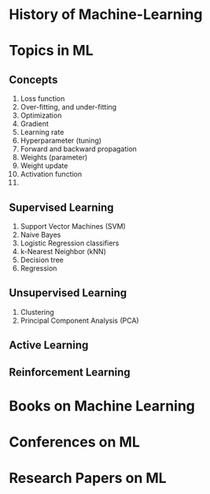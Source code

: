 # History of Machine-Learning



# Topics in ML
## Concepts
1. Loss function
2. Over-fitting, and under-fitting
3. Optimization
5. Gradient
6. Learning rate
7. Hyperparameter (tuning)
8. Forward and backward propagation
9. Weights (parameter)
10. Weight update
11. Activation function 
12. 


## Supervised Learning
1. Support Vector Machines (SVM)
2. Naive Bayes
3. Logistic Regression classifiers
4. k-Nearest Neighbor (kNN)
5. Decision tree
6. Regression

## Unsupervised Learning
1. Clustering
2. Principal Component Analysis (PCA)

## Active Learning


## Reinforcement Learning


# Books on Machine Learning



# Conferences on ML




# Research Papers on ML
## 



